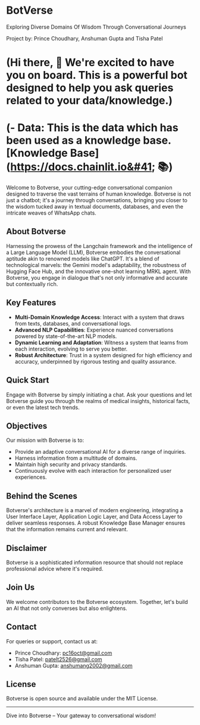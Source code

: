 # BotVerse
Exploring Diverse Domains Of Wisdom Through Conversational Journeys

Project by: Prince Choudhary, Anshuman Gupta and Tisha Patel

# (Hi there, 👋 We're excited to have you on board. This is a powerful bot designed to help you ask queries related to your data/knowledge.)

# (- **Data:** This is the data which has been used as a knowledge base. [Knowledge Base]&#40;https://docs.chainlit.io&#41; 📚)

Welcome to Botverse, your cutting-edge conversational companion designed to traverse the vast terrains of human knowledge. Botverse is not just a chatbot; it's a journey through conversations, bringing you closer to the wisdom tucked away in textual documents, databases, and even the intricate weaves of WhatsApp chats.

## About Botverse

Harnessing the prowess of the Langchain framework and the intelligence of a Large Language Model (LLM), Botverse embodies the conversational aptitude akin to renowned models like ChatGPT. It's a blend of technological marvels: the Gemini model's adaptability, the robustness of Hugging Face Hub, and the innovative one-shot learning MRKL agent. With Botverse, you engage in dialogue that's not only informative and accurate but contextually rich.

## Key Features

- **Multi-Domain Knowledge Access**: Interact with a system that draws from texts, databases, and conversational logs.
- **Advanced NLP Capabilities**: Experience nuanced conversations powered by state-of-the-art NLP models.
- **Dynamic Learning and Adaptation**: Witness a system that learns from each interaction, evolving to serve you better.
- **Robust Architecture**: Trust in a system designed for high efficiency and accuracy, underpinned by rigorous testing and quality assurance.

## Quick Start

Engage with Botverse by simply initiating a chat. Ask your questions and let Botverse guide you through the realms of medical insights, historical facts, or even the latest tech trends.

## Objectives

Our mission with Botverse is to:

- Provide an adaptive conversational AI for a diverse range of inquiries.
- Harness information from a multitude of domains.
- Maintain high security and privacy standards.
- Continuously evolve with each interaction for personalized user experiences.

## Behind the Scenes

Botverse's architecture is a marvel of modern engineering, integrating a User Interface Layer, Application Logic Layer, and Data Access Layer to deliver seamless responses. A robust Knowledge Base Manager ensures that the information remains current and relevant.

## Disclaimer

Botverse is a sophisticated information resource that should not replace professional advice where it's required.

## Join Us

We welcome contributors to the Botverse ecosystem. Together, let's build an AI that not only converses but also enlightens.

## Contact

For queries or support, contact us at:

- Prince Choudhary: pc16oct@gmail.com
- Tisha Patel: patelt2526@gmail.com
- Anshuman Gupta: anshumang2002@gmail.com


## License

Botverse is open source and available under the MIT License.

---

Dive into Botverse – Your gateway to conversational wisdom!
